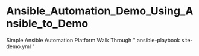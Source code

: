 # Ansible_Automation_Demo_Using_Ansible_to_Demo
Simple Ansible Automation Platform Walk Through " ansible-playbook site-demo.yml "

